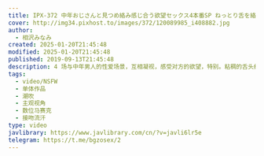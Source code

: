 ```yaml
---
title: IPX-372 中年おじさんと見つめ絡み感じ合う欲望セックス4本番SP ねっとり舌を絡ませひたすらお互いを求める濃密性交 相沢みなみ
cover: http://img34.pixhost.to/images/372/120089985_i408882.jpg
author:
  - 相沢みなみ
created: 2025-01-20T21:45:48
modified: 2025-01-20T21:45:48
published: 2019-09-13T21:45:48
description: 4 场与中年男人的性爱场景，互相凝视，感受对方的欲望，特别。粘稠的舌头纠缠，激烈的性爱，互相渴望，相泽南
tags:
  - video/NSFW
  - 单体作品
  - 潮吹
  - 主观视角
  - 数位马赛克
  - 接吻流汗
type: video
javlibrary: https://www.javlibrary.com/cn/?v=javli6lr5e
telegram: https://t.me/bgzosex/2
---
```

